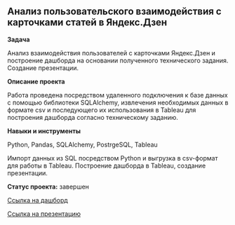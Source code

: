 ## Анализ пользовательского взаимодействия с карточками статей в Яндекс.Дзен



**Задача**   


Анализ взаимодействия пользователей с карточками Яндекс.Дзен и построение дашборда на основании полученного технического задания. Создание презентации.


**Описание проекта**


Работа проведена посредством удаленного подключения к базе данных с помощью библиотеки SQLAlchemy, извлечения необходимых данных в формате csv и последующего их использования в Tableau для построения дашборда согласно техническому заданию.


**Навыки и инструменты**  


Python, Pandas, SQLAlchemy, PostrgeSQL, Tableau

Импорт данных из SQL посредством Python и выгрузка в csv-формат для работы в Tableau. Построение дашборда в Tableau, создание презентации.


**Статус проекта:** завершен
 

 [Ссылка на дашборд](https://public.tableau.com/app/profile/valery.gondusov/viz/Valery/-)



 [Ссылка на презентацию](https://docs.google.com/presentation/d/1RxW3CdK13AE-M9Z73peTpcg_TnwIQABjsBLF4KRGH7c/edit#slide=id.g12213b04d86_0_6)
